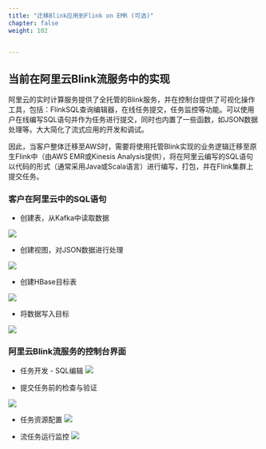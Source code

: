 ```yaml
---
title: "迁移Blink应用到Flink on EMR (可选)"
chapter: false
weight: 102


---
```


## 当前在阿里云Blink流服务中的实现

阿里云的实时计算服务提供了全托管的Blink服务，并在控制台提供了可视化操作工具，包括：FlinkSQL查询编辑器，在线任务提交，任务监控等功能。可以使用户在线编写SQL语句并作为任务进行提交，同时也内置了一些函数，如JSON数据处理等。大大简化了流式应用的开发和调试。

因此，当客户整体迁移至AWS时，需要将使用托管Blink实现的业务逻辑迁移至原生Flink中（由AWS EMR或Kinesis Analysis提供），将在阿里云编写的SQL语句以代码的形式（通常采用Java或Scala语言）进行编写，打包，并在Flink集群上提交任务。

### 客户在阿里云中的SQL语句

- 创建表，从Kafka中读取数据

![](/images/BlinkToFlink/1021.png)

- 创建视图，对JSON数据进行处理

![](/images/BlinkToFlink/1022.png)

- 创建HBase目标表

![](/images/BlinkToFlink/1023.png)

- 将数据写入目标

![](/images/BlinkToFlink/1024.png)

### 阿里云Blink流服务的控制台界面

- 任务开发 - SQL编辑
![](/images/BlinkToFlink/1025.png)

- 提交任务前的检查与验证

![](/images/BlinkToFlink/1026.png)

- 任务资源配置
![](/images/BlinkToFlink/1027.png)

- 流任务运行监控
![](/images/BlinkToFlink/1028.png)